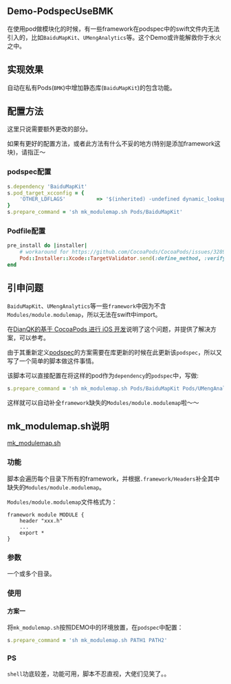## Demo-PodspecUseBMK

在使用pod做模块化的时候，有一些framework在podspec中的swift文件内无法引入的，比如`BaiduMapKit`、`UMengAnalytics`等。这个Demo或许能解救你于水火之中。

## 实现效果

自动在私有Pods(`BMK`)中增加静态库(`BaiduMapKit`)的包含功能。

## 配置方法

这里只说需要额外更改的部分。

如果有更好的配置方法，或者此方法有什么不妥的地方(特别是添加framework这块)，请指正～

### podspec配置
```rb
s.dependency 'BaiduMapKit'
s.pod_target_xcconfig = {
    'OTHER_LDFLAGS'          => '$(inherited) -undefined dynamic_lookup'
}
s.prepare_command = 'sh mk_modulemap.sh Pods/BaiduMapKit'
```
### Podfile配置
```rb
pre_install do |installer|
    # workaround for https://github.com/CocoaPods/CocoaPods/issues/3289
    Pod::Installer::Xcode::TargetValidator.send(:define_method, :verify_no_static_framework_transitive_dependencies) {}
end
```

## 引申问题

`BaiduMapKit`、`UMengAnalytics`等一些`framework`中因为不含`Modules/module.modulemap`，所以无法在swift中import。

在[DianQK的基于 CocoaPods 进行 iOS 开发](https://blog.dianqk.org/2017/05/01/dev-on-pod/#创建-module-modulemap)说明了这个问题，并提供了解决方案，可以参考。

由于其重新定义[podspec](https://raw.githubusercontent.com/DianQK/UMengAnalytics-NO-IDFA-Module/master/UMengAnalytics-NO-IDFA.podspec)的方案需要在库更新的时候在此更新该`podspec`，所以又写了一个简单的脚本做这件事情。

该脚本可以直接配置在将这样的pod作为`dependency`的`podspec`中，写做:
```rb
s.prepare_command = 'sh mk_modulemap.sh Pods/BaiduMapKit Pods/UMengAnalytics'
```
这样就可以自动补全`framework`缺失的`Modules/module.modulemap`啦～～

## mk_modulemap.sh说明

[mk_modulemap.sh](https://github.com/madordie/Demo-PodspecUseBMK/blob/master/mk_modulemap.sh)

### 功能

脚本会遍历每个目录下所有的framework，并根据`.framework/Headers`补全其中缺失的`Modules/module.modulemap`。

`Modules/module.modulemap`文件格式为：
```
framework module MODULE {
    header "xxx.h"
    ...
    export *
}

```

### 参数

一个或多个目录。

### 使用

#### 方案一

将`mk_modulemap.sh`按照DEMO中的环境放置，在`podspec`中配置：
```rb
s.prepare_command = 'sh mk_modulemap.sh PATH1 PATH2'
```

### PS

`shell`功底较差，功能可用，脚本不忍直视，大佬们见笑了。。
